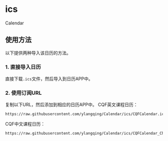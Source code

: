# ics
Calendar

## 使用方法
以下提供两种导入该日历的方法。

### 1. 直接导入日历
直接下载`.ics`文件，然后导入到日历APP中。

### 2. 使用订阅URL
复制以下URL，然后添加到相应的日历APP中。
CQF英文课程日历：
```
https://raw.githubusercontent.com/ylangqing/Calendar/ics/CQFCalendar.ics
```
CQF中文课程日历：
```
https://raw.githubusercontent.com/ylangqing/Calendar/ics/CQFCalendar_Chinese.ics
```
